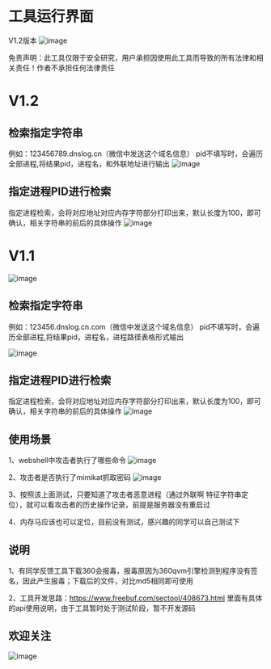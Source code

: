 # 工具运行界面

V1.2版本
![image](https://github.com/user-attachments/assets/2f6b6f33-c019-43fc-b0bc-7351ef090a67)

免责声明：此工具仅限于安全研究，用户承担因使用此工具而导致的所有法律和相关责任！作者不承担任何法律责任

# V1.2
## 检索指定字符串
例如：123456789.dnslog.cn（微信中发送这个域名信息）
pid不填写时，会遍历全部进程,将结果pid，进程名，和外联地址进行输出
![image](https://github.com/user-attachments/assets/4586bdf7-0319-403a-8935-85e4a8443c47)

## 指定进程PID进行检索
指定进程检索，会将对应地址对应内存字符部分打印出来，默认长度为100，即可确认，相关字符串的前后的具体操作
![image](https://github.com/user-attachments/assets/f74183c6-2928-4796-9d99-9f9a5f9469df)

# V1.1
![image](https://github.com/user-attachments/assets/c7be3697-ec75-4b95-a310-f4be2fed960a)
## 检索指定字符串
例如：123456.dnslog.cn.com（微信中发送这个域名信息）
pid不填写时，会遍历全部进程,将结果pid，进程名，进程路径表格形式输出

![image](https://github.com/user-attachments/assets/a335869d-306a-4fc1-97aa-e514a0c157b1)

## 指定进程PID进行检索
指定进程检索，会将对应地址对应内存字符部分打印出来，默认长度为100，即可确认，相关字符串的前后的具体操作
![image](https://github.com/user-attachments/assets/0f043fe3-0f47-42db-91e9-302e3efe6384)

## 使用场景  

1、webshell中攻击者执行了哪些命令
![image](https://github.com/user-attachments/assets/b533022f-c67d-41df-b018-057f29cf1f79)

2、攻击者是否执行了mimikat抓取密码
![image](https://github.com/user-attachments/assets/6854d940-a05b-46ca-b660-ec944ed7d7f5)

3、按照该上面测试，只要知道了攻击者恶意进程（通过外联啊 特征字符串定位），就可以看攻击者的历史操作记录，前提是服务器没有重启过  

4、内存马应该也可以定位，目前没有测试，感兴趣的同学可以自己测试下

## 说明
1、有同学反馈工具下载360会报毒，报毒原因为360qvm引擎检测到程序没有签名，因此产生报毒；下载后的文件，对比md5相同即可使用

2、工具开发思路：https://www.freebuf.com/sectool/408673.html 里面有具体的api使用说明，由于工具暂时处于测试阶段，暂不开发源码

## 欢迎关注
![image](https://github.com/user-attachments/assets/44c98a53-5cd0-4434-aa67-5f86d41f3e29)

